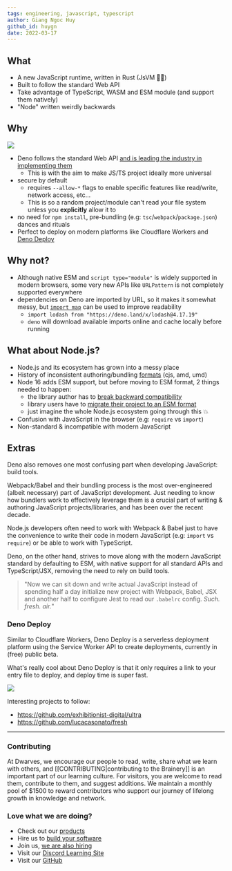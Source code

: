```yaml
---
tags: engineering, javascript, typescript
author: Giang Ngoc Huy
github_id: huygn
date: 2022-03-17
---
```


## What

- A new JavaScript runtime, written in Rust (JsVM 💃🏻)
- Built to follow the standard Web API
- Take advantage of TypeScript, WASM and ESM module (and support them natively)
- "Node" written weirdly backwards

## Why

![](_assets/kFo8ECL.png)

- Deno follows the standard Web API [and is leading the industry in implementing them](https://github.com/denoland/deno/pull/11941)
  - This is with the aim to make JS/TS project ideally more universal
- secure by default
  - requires `--allow-*` flags to enable specific features like read/write, network access, etc...
  - This is so a random project/module can't read your file system unless you **explicitly** allow it to
- no need for `npm install`, pre-bundling (e.g: `tsc`/`webpack`/`package.json`) dances and rituals
- Perfect to deploy on modern platforms like Cloudflare Workers and [Deno Deploy](https://deno.com/deploy/docs)

## Why not?

- Although native ESM and `script type="module"` is widely supported in modern browsers, some very new APIs like `URLPattern` is not completely supported everywhere
- dependencies on Deno are imported by URL, so it makes it somewhat messy, but [`import map`](https://deno.land/manual/linking_to_external_code/import_maps) can be used to improve readability
  - `import lodash from "https://deno.land/x/lodash@4.17.19"`
  - `deno` will download available imports online and cache locally before running

## What about Node.js?

- Node.js and its ecosystem has grown into a messy place
- History of inconsistent authoring/bundling [formats](https://dev.to/iggredible/what-the-heck-are-cjs-amd-umd-and-esm-ikm) (cjs, amd, umd)
- Node 16 adds ESM support, but before moving to ESM format, 2 things needed to happen:
  - the library author has to [break backward compatibility](https://gist.github.com/sindresorhus/a39789f98801d908bbc7ff3ecc99d99c#pure-esm-package)
  - library users have to [migrate their project to an ESM format](https://gist.github.com/sindresorhus/a39789f98801d908bbc7ff3ecc99d99c#pure-esm-package)
  - just imagine the whole Node.js ecosystem going through this 💥
- Confusion with JavaScript in the browser (e.g: `require` vs `import`)
- Non-standard & incompatible with modern JavaScript

## Extras

Deno also removes one most confusing part when developing JavaScript: build tools.

Webpack/Babel and their bundling process is the most over-engineered (albeit necessary) part of JavaScript development. Just needing to know how bundlers work to effectively leverage them is a crucial part of writing & authoring JavaScript projects/libraries, and has been over the recent decade.

Node.js developers often need to work with Webpack & Babel just to have the convenience to write their code in modern JavaScript (e.g: `import` vs `require`) or be able to work with TypeScript.

Deno, on the other hand, strives to move along with the modern JavaScript standard by defaulting to ESM, with native support for all standard APIs and TypeScript/JSX, removing the need to rely on build tools.

> "Now we can sit down and write actual JavaScript instead of spending half a day initialize new project with Webpack, Babel, JSX and another half to configure Jest to read our `.babelrc` config. _Such. fresh. air._"

### Deno Deploy

Similar to Cloudflare Workers, Deno Deploy is a serverless deployment platform using the Service Worker API to create deployments, currently in (free) public beta.

What's really cool about Deno Deploy is that it only requires a link to your entry file to deploy, and deploy time is super fast.

![](_assets/GygtLWs.png)

Interesting projects to follow:

- https://github.com/exhibitionist-digital/ultra
- https://github.com/lucacasonato/fresh


---
<!-- cta -->
### Contributing

At Dwarves, we encourage our people to read, write, share what we learn with others, and [[CONTRIBUTING|contributing to the Brainery]] is an important part of our learning culture. For visitors, you are welcome to read them, contribute to them, and suggest additions. We maintain a monthly pool of $1500 to reward contributors who support our journey of lifelong growth in knowledge and network.

### Love what we are doing?

- Check out our [products](https://superbits.co)
- Hire us to [build your software](https://d.foundation)
- Join us, [we are also hiring](https://github.com/dwarvesf/WeAreHiring)
- Visit our [Discord Learning Site](https://discord.gg/dzNBpNTVEZ)
- Visit our [GitHub](https://github.com/dwarvesf)